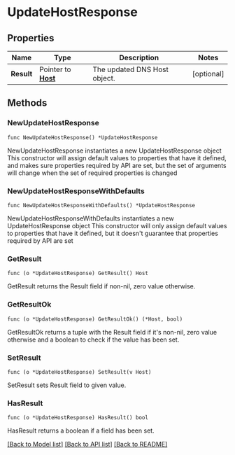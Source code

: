 # UpdateHostResponse

## Properties

Name | Type | Description | Notes
------------ | ------------- | ------------- | -------------
**Result** | Pointer to [**Host**](Host.md) | The updated DNS Host object. | [optional] 

## Methods

### NewUpdateHostResponse

`func NewUpdateHostResponse() *UpdateHostResponse`

NewUpdateHostResponse instantiates a new UpdateHostResponse object
This constructor will assign default values to properties that have it defined,
and makes sure properties required by API are set, but the set of arguments
will change when the set of required properties is changed

### NewUpdateHostResponseWithDefaults

`func NewUpdateHostResponseWithDefaults() *UpdateHostResponse`

NewUpdateHostResponseWithDefaults instantiates a new UpdateHostResponse object
This constructor will only assign default values to properties that have it defined,
but it doesn't guarantee that properties required by API are set

### GetResult

`func (o *UpdateHostResponse) GetResult() Host`

GetResult returns the Result field if non-nil, zero value otherwise.

### GetResultOk

`func (o *UpdateHostResponse) GetResultOk() (*Host, bool)`

GetResultOk returns a tuple with the Result field if it's non-nil, zero value otherwise
and a boolean to check if the value has been set.

### SetResult

`func (o *UpdateHostResponse) SetResult(v Host)`

SetResult sets Result field to given value.

### HasResult

`func (o *UpdateHostResponse) HasResult() bool`

HasResult returns a boolean if a field has been set.


[[Back to Model list]](../README.md#documentation-for-models) [[Back to API list]](../README.md#documentation-for-api-endpoints) [[Back to README]](../README.md)


